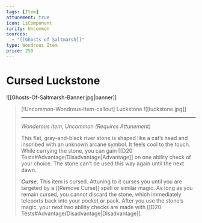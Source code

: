 ```yaml
---
tags: [Item]
attunement: true
icon: LiComponent
rarity: Uncommon
sources:
  - "[[Ghosts of Saltmarsh]]"
type: Wondrous Item
price: 250
---
```

# Cursed Luckstone
![[Ghosts-Of-Saltmarsh-Banner.jpg|banner]]
>[!Uncommon-Wondrous-Item-callout] Luckstone
>![[luckstone.jpg]]
>
>___
>
> *Wonderous Item, Uncommon (Requires Attunement)*
> 
> This flat, gray-and-black river stone is shaped like a cat’s head and inscribed with an unknown arcane symbol. It feels cool to the touch. While carrying the stone, you can gain  [[D20 Tests#Advantage/Disadvantage|Advantage]] on one ability check of your choice. The stone can’t be used this way again until the next dawn.
>
>***Curse.*** This item is cursed. Attuning to it curses you until you are targeted by a [[Remove Curse]] spell or similar magic. As long as you remain cursed, you cannot discard the stone, which immediately teleports back into your pocket or pack. After you use the stone’s magic, your next two ability checks are made with  [[D20 Tests#Advantage/Disadvantage|DIsadvantage]].
>